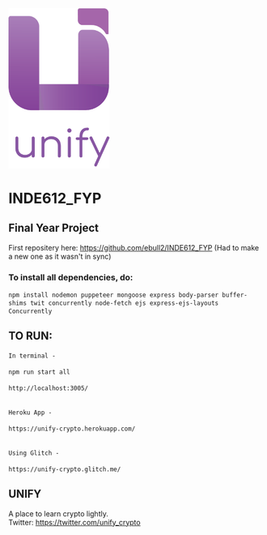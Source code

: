 
<img src="public/assets/new-logoWtxt.png" width="200" style="align-items:center" />

# INDE612_FYP

## **Final Year Project**

First repositery here: https://github.com/ebull2/INDE612_FYP (Had to make a new one as it wasn't in sync)


### To install all dependencies, do:

    npm install nodemon puppeteer mongoose express body-parser buffer-shims twit concurrently node-fetch ejs express-ejs-layouts Concurrently 
   

## TO RUN:

    In terminal - 

    npm run start all 

    http://localhost:3005/
    

    Heroku App - 

    https://unify-crypto.herokuapp.com/


    Using Glitch - 

    https://unify-crypto.glitch.me/

    

## UNIFY

A place to learn  crypto lightly. <br>
Twitter: https://twitter.com/unify_crypto


